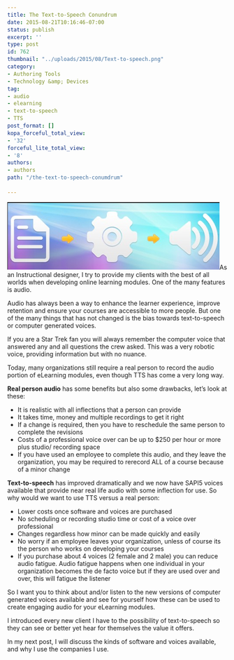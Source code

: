 ```yaml
---
title: The Text-to-Speech Conundrum
date: 2015-08-21T10:16:46-07:00
status: publish
excerpt: ''
type: post
id: 762
thumbnail: "../uploads/2015/08/Text-to-speech.png"
category:
- Authoring Tools
- Technology &amp; Devices
tag:
- audio
- elearning
- text-to-speech
- TTS
post_format: []
kopa_forceful_total_view:
- '32'
forceful_lite_total_view:
- '8'
authors:
- authors
path: "/the-text-to-speech-conumdrum"

---
```

![](../uploads/2015/08/Text-to-speech.png)As an Instructional designer, I try to provide my clients with the best of all worlds when developing online learning modules. One of the many features is audio.

Audio has always been a way to enhance the learner experience, improve retention and ensure your courses are accessible to more people. But one of the many things that has not changed is the bias towards text-to-speech or computer generated voices.

If you are a Star Trek fan you will always remember the computer voice that answered any and all questions the crew asked. This was a very robotic voice, providing information but with no nuance.

Today, many organizations still require a real person to record the audio portion of eLearning modules, even though TTS has come a very long way.

**Real person audio** has some benefits but also some drawbacks, let’s look at these:

* It is realistic with all inflections that a person can provide
* It takes time, money and multiple recordings to get it right
* If a change is required, then you have to reschedule the same person to complete the revisions
* Costs of a professional voice over can be up to $250 per hour or more plus studio/ recording space
* If you have used an employee to complete this audio, and they leave the organization, you may be required to rerecord ALL of a course because of a minor change

**Text-to-speech** has improved dramatically and we now have SAPI5 voices available that provide near real life audio with some inflection for use. So why would we want to use TTS versus a real person:

* Lower costs once software and voices are purchased
* No scheduling or recording studio time or cost of a voice over professional
* Changes regardless how minor can be made quickly and easily
* No worry if an employee leaves your organization, unless of course its the person who works on developing your courses
* If you purchase about 4 voices (2 female and 2 male) you can reduce audio fatigue. Audio fatigue happens when one individual in your organization becomes the de facto voice but if they are used over and over, this will fatigue the listener

So I want you to think about and/or listen to the new versions of computer generated voices available and see for yourself how these can be used to create engaging audio for your eLearning modules.

I introduced every new client I have to the possibility of text-to-speech so they can see or better yet hear for themselves the value it offers.

In my next post, I will discuss the kinds of software and voices available, and why I use the companies I use.